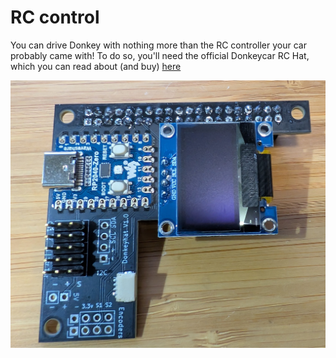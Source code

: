 # RC control
You can drive Donkey with nothing more than the RC controller your car probably came with! To do so, you'll need the official Donkeycar RC Hat, which you can read about (and buy) [here](https://www.diyrobocars.com/2024/12/22/using-the-rc-hat/)

![RCHat](../assets/RCHat.jpg)





